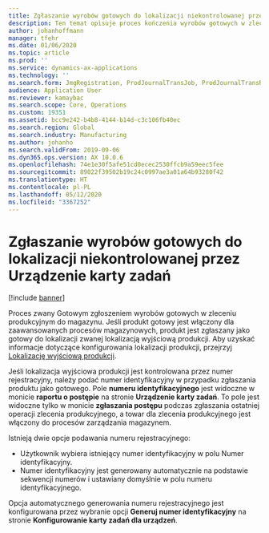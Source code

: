 ```yaml
---
title: Zgłaszanie wyrobów gotowych do lokalizacji niekontrolowanej przez Urządzenie karty zadań
description: Ten temat opisuje proces kończenia wyrobów gotowych w zleceniu produkcyjnym do zapasów, gdy określa lokalizację.
author: johanhoffmann
manager: tfehr
ms.date: 01/06/2020
ms.topic: article
ms.prod: ''
ms.service: dynamics-ax-applications
ms.technology: ''
ms.search.form: JmgRegistration, ProdJournalTransJob, ProdJournalTransRoute, ProdParmReportFinished
audience: Application User
ms.reviewer: kamaybac
ms.search.scope: Core, Operations
ms.custom: 19351
ms.assetid: bcc9e242-b4b8-4144-b14d-c3c106fb40ec
ms.search.region: Global
ms.search.industry: Manufacturing
ms.author: johanho
ms.search.validFrom: 2019-09-06
ms.dyn365.ops.version: AX 10.0.6
ms.openlocfilehash: 74e1e30f5afe51cd0ecec2530ffcb9a59eec5fee
ms.sourcegitcommit: 89022f39502b19c24c0997ae3a01a64b93280f42
ms.translationtype: HT
ms.contentlocale: pl-PL
ms.lasthandoff: 05/12/2020
ms.locfileid: "3367252"
---
```

# <a name="report-as-finished-to-a-license-plate-controlled-location-from-the-job-card-device"></a>Zgłaszanie wyrobów gotowych do lokalizacji niekontrolowanej przez Urządzenie karty zadań

[!include [banner](../includes/banner.md)]

Proces zwany Gotowym zgłoszeniem wyrobów gotowych w zleceniu produkcyjnym do magazynu. Jeśli produkt gotowy jest włączony dla zaawansowanych procesów magazynowych, produkt jest zgłaszany jako gotowy do lokalizacji zwanej lokalizacją wyjściową produkcji. Aby uzyskać informacje dotyczące konfigurowania lokalizacji produkcji, przejrzyj [Lokalizację wyjściową produkcji](https://docs.microsoft.com/dynamics365/unified-operations/supply-chain/production-control/production-output-location).

Jeśli lokalizacja wyjściowa produkcji jest kontrolowana przez numer rejestracyjny, należy podać numer identyfikacyjny w przypadku zgłaszania produktu jako gotowego. Pole **numeru identyfikacyjnego** jest widoczne w monicie **raportu o postępie** na stronie **Urządzenie karty zadań**. To pole jest widoczne tylko w monicie **zgłaszania postępu** podczas zgłaszania ostatniej operacji zlecenia produkcyjnego, a towar dla zlecenia produkcyjnego jest włączony do procesów zarządzania magazynem.

Istnieją dwie opcje podawania numeru rejestracyjnego:

- Użytkownik wybiera istniejący numer identyfikacyjny w polu Numer identyfikacyjny.
- Numer identyfikacyjny jest generowany automatycznie na podstawie sekwencji numerów i ustawiany domyślnie w polu numeru identyfikacyjnego.

Opcja automatycznego generowania numeru rejestracyjnego jest konfigurowana przez wybranie opcji **Generuj numer identyfikacyjny** na stronie **Konfigurowanie karty zadań dla urządzeń**.

